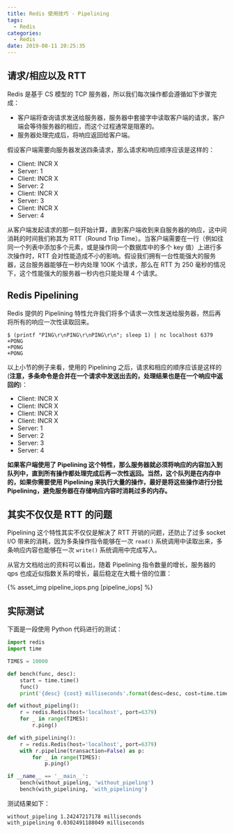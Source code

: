 ```yaml
---
title: Redis 使用技巧 - Pipelining
tags:
  - Redis
categories:
  - Redis
date: 2019-08-11 20:25:35
---
```



## 请求/相应以及 RTT

Redis 是基于 CS 模型的 TCP 服务器，所以我们每次操作都会遵循如下步骤完成：

- 客户端将查询请求发送给服务器，服务器中套接字中读取客户端的请求，客户端会等待服务器的相应，而这个过程通常是阻塞的。
- 服务器处理完成后，将响应返回给客户端。

假设客户端需要向服务器发送四条请求，那么请求和响应顺序应该是这样的：

- Client: INCR X
- Server: 1
- Client: INCR X
- Server: 2
- Client: INCR X
- Server: 3
- Client: INCR X
- Server: 4

从客户端发起请求的那一刻开始计算，直到客户端收到来自服务器的响应，这中间消耗的时间我们称其为 RTT（Round Trip Time）。当客户端需要在一行（例如往同一个列表中添加多个元素，或是操作同一个数据库中的多个 key 值）上进行多次操作时，RTT 会对性能造成不小的影响。假设我们拥有一台性能强大的服务器，这台服务器能够在一秒内处理 100K 个请求，那么在 RTT 为 250 毫秒的情况下，这个性能强大的服务器一秒内也只能处理 4 个请求。

## Redis Pipelining

Redis 提供的 Pipelining 特性允许我们将多个请求一次性发送给服务器，然后再将所有的响应一次性读取回来。

```shell
$ (printf "PING\r\nPING\r\nPING\r\n"; sleep 1) | nc localhost 6379
+PONG
+PONG
+PONG
```

以上小节的例子来看，使用的 Pipelining 之后，请求和相应的顺序应该是这样的(**注意，多条命令是合并在一个请求中发送出去的，处理结果也是在一个响应中返回的**)：

- Client: INCR X
- Client: INCR X
- Client: INCR X
- Client: INCR X
- Server: 1
- Server: 2
- Server: 3
- Server: 4

**如果客户端使用了 Pipelining 这个特性，那么服务器就必须将响应的内容加入到队列中，直到所有操作都处理完成后再一次性返回。当然，这个队列是在内存中的，如果你需要使用 Pipelining 来执行大量的操作，最好是将这些操作进行分批 Pipelining，避免服务器在存储响应内容时消耗过多的内存。**

## 其实不仅仅是 RTT 的问题

Pipelining 这个特性其实不仅仅是解决了 RTT 开销的问题，还防止了过多 socket I/O 带来的消耗，因为多条操作指令能够在一次 `read()` 系统调用中读取出来，多条响应内容也能够在一次 `write()` 系统调用中完成写入。

从官方文档给出的资料可以看出，随着 Pipelining 指令数量的增长，服务器的 qps 也成近似指数关系的增长，最后稳定在大概十倍的位置：

{% asset_img pipeline_iops.png [pipeline_iops] %}

## 实际测试

下面是一段使用 Python 代码进行的测试：

```python
import redis
import time

TIMES = 10000

def bench(func, desc):
    start = time.time()
    func()
    print('{desc} {cost} milliseconds'.format(desc=desc, cost=time.time() - start)) 

def without_pipeling():
    r = redis.Redis(host='localhost', port=6379)
    for _ in range(TIMES):
        r.ping()

def with_pipelining():
    r = redis.Redis(host='localhost', port=6379)
    with r.pipeline(transaction=False) as p:
        for _ in range(TIMES):
            p.ping()

if __name__ == '__main__':
    bench(without_pipeling, 'without_pipeling')
    bench(with_pipelining, 'with_pipelining')
```

测试结果如下：

```text
without_pipeling 1.24247217178 milliseconds
with_pipelining 0.0302491188049 milliseconds
```